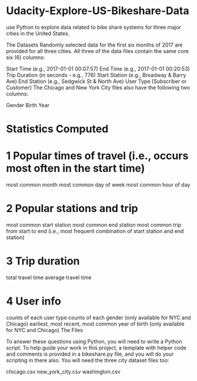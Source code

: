 # Udacity-Explore-US-Bikeshare-Data
use Python to explore data related to bike share systems for three major cities in the United States.

The Datasets
Randomly selected data for the first six months of 2017 are provided for all three cities. All three of the data files contain the same core six (6) columns:

Start Time (e.g., 2017-01-01 00:07:57)
End Time (e.g., 2017-01-01 00:20:53)
Trip Duration (in seconds - e.g., 776)
Start Station (e.g., Broadway & Barry Ave)
End Station (e.g., Sedgwick St & North Ave)
User Type (Subscriber or Customer)
The Chicago and New York City files also have the following two columns:

Gender
Birth Year

# Statistics Computed

# 1 Popular times of travel (i.e., occurs most often in the start time)

most common month
most common day of week
most common hour of day

# 2 Popular stations and trip

most common start station
most common end station
most common trip from start to end (i.e., most frequent combination of start station and end station)

# 3 Trip duration

total travel time
average travel time

# 4 User info

counts of each user type
counts of each gender (only available for NYC and Chicago)
earliest, most recent, most common year of birth (only available for NYC and Chicago)
The Files

To answer these questions using Python, you will need to write a Python script. To help guide your work in this project, a template with helper code and comments is provided in a bikeshare.py file, and you will do your scripting in there also. You will need the three city dataset files too:

chicago.csv
new_york_city.csv
washington.csv
